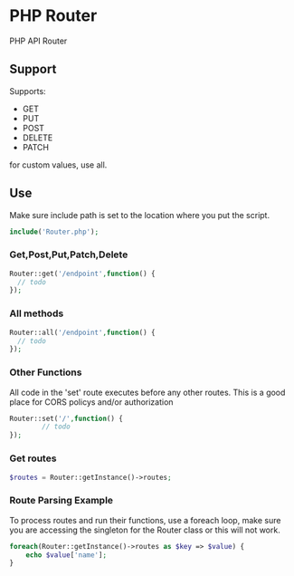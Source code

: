 # PHP Router
PHP API Router

## Support

Supports:

- GET
- PUT
- POST
- DELETE
- PATCH

for custom values, use all.

## Use

Make sure include path is set to the location where you put the script.

```php
include('Router.php');
```

### Get,Post,Put,Patch,Delete

```php
Router::get('/endpoint',function() {
  // todo
});
```

### All methods

```php
Router::all('/endpoint',function() {
  // todo
});
```

### Other Functions

All code in the 'set' route executes before any other routes.  This is a good place for CORS policys and/or authorization 

```php
Router::set('/',function() {
		// todo
});
```

### Get routes

```php
$routes = Router::getInstance()->routes;
```

### Route Parsing Example

To process routes and run their functions, use a foreach loop, make sure you are accessing the singleton for the Router class or this will not work.

```php
foreach(Router::getInstance()->routes as $key => $value) {
	echo $value['name'];
}
```
